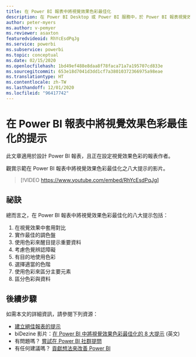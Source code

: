 ```yaml
---
title: 在 Power BI 報表中將視覺效果色彩最佳化
description: 在 Power BI Desktop 或 Power BI 服務中，於 Power BI 報表視覺效果中將視覺效果色彩最佳化的八個提示。
author: peter-myers
ms.author: v-pemyer
ms.reviewer: asaxton
featuredvideoid: RhYcEsdPqJg
ms.service: powerbi
ms.subservice: powerbi
ms.topic: conceptual
ms.date: 02/15/2020
ms.openlocfilehash: 1bd49ef488e8daa8f78faca71a7a195707cd833e
ms.sourcegitcommit: 653e18d7041d3dd1cf7a38010372366975a98eae
ms.translationtype: HT
ms.contentlocale: zh-TW
ms.lasthandoff: 12/01/2020
ms.locfileid: "96417742"
---
```

# <a name="tips-to-optimize-visual-colors-in-power-bi-reports"></a>在 Power BI 報表中將視覺效果色彩最佳化的提示

此文章適用於設計 Power BI 報表，且正在設定視覺效果色彩的報表作者。

觀賞示範在 Power BI 報表中將視覺效果色彩最佳化之八大提示的影片。

> [!VIDEO https://www.youtube.com/embed/RhYcEsdPqJg]

## <a name="tips"></a>祕訣

總而言之，在 Power BI 報表中將視覺效果色彩最佳化的八大提示包括：

1. 在視覺效果中套用對比
1. 實作最佳的調色盤
1. 使用色彩來醒目提示重要資料
1. 考慮色覺辨認障礙
1. 有目的地使用色彩
1. 選擇適當的色階
1. 使用色彩來區分主要元素
1. 區分色彩與資料

## <a name="next-steps"></a>後續步驟

如需本文的詳細資訊，請參閱下列資源：

- [建立絕佳報表的提示](../create-reports/desktop-tips-and-tricks-for-creating-reports.md)
- biDezine 影片：[在 Power BI 中將視覺效果色彩最佳化的 8 大提示](https://www.youtube.com/watch?v=RhYcEsdPqJg) \(英文\)
- 有問題嗎？ [嘗試在 Power BI 社群提問](https://community.powerbi.com/)
- 有任何建議嗎？ [貢獻想法來改善 Power BI](https://ideas.powerbi.com)

